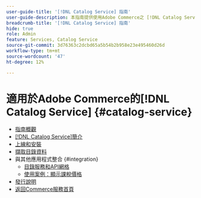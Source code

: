 ```yaml
---
user-guide-title: '[!DNL Catalog Service] 指南'
user-guide-description: 本指南提供使用Adobe Commerce之 [!DNL Catalog Service] 的詳細指示。
breadcrumb-title: '[!DNL Catalog Service] 指南'
hide: true
role: Admin
feature: Services, Catalog Service
source-git-commit: 3d76363c2dcbd65a5b54b2b958e23e495460d26d
workflow-type: tm+mt
source-wordcount: '47'
ht-degree: 12%

---
```


# 適用於Adobe Commerce的[!DNL Catalog Service] {#catalog-service}

- [指南概觀](guide-overview.md)
- [ [!DNL Catalog Service]簡介](overview.md)
- [上線和安裝](installation.md)
- [擷取目錄資料](graphql-queries.md)
- 與其他應用程式整合 {#integration}
   - [目錄服務和API網格](mesh.md)
   - [使用案例：顯示課稅價格](taxes.md)
- [發行說明](release-notes.md)
- [返回Commerce服務首頁](https://experienceleague.adobe.com/en/docs/commerce/user-guides/home)



